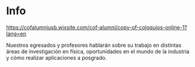 # Info

https://cofalumniusb.wixsite.com/cof-alumni/copy-of-coloquios-online-1?lang=en

Nuestros egresados y profesores hablarán sobre su trabajo en distintas áreas de investigación en física, oportunidades en el mundo de la industria y cómo realizar aplicaciones a posgrado.
